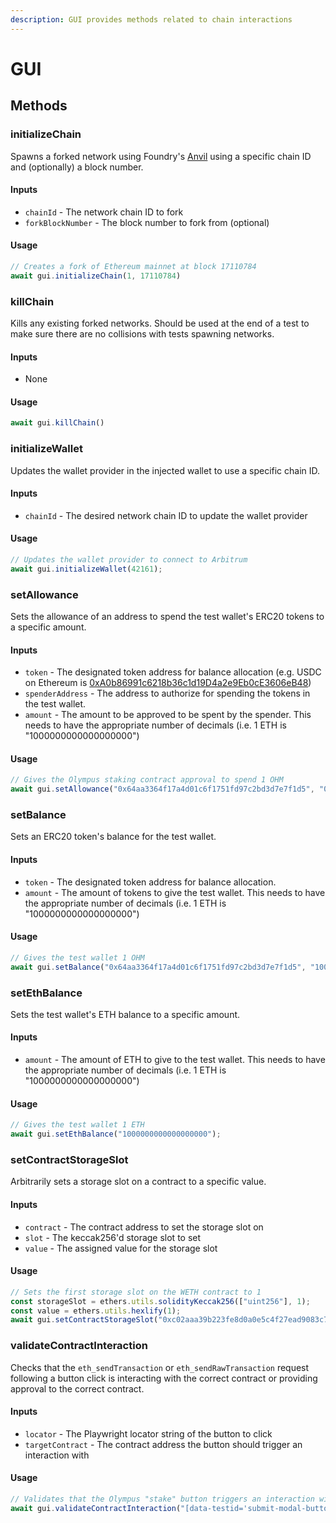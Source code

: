 ```yaml
---
description: GUI provides methods related to chain interactions
---
```


# GUI

## Methods

### initializeChain

Spawns a forked network using Foundry's [Anvil](https://github.com/foundry-rs/foundry/tree/master/anvil) using a specific chain ID and (optionally) a block number.

#### Inputs

* `chainId` - The network chain ID to fork
* `forkBlockNumber` - The block number to fork from (optional)

#### Usage

```typescript
// Creates a fork of Ethereum mainnet at block 17110784
await gui.initializeChain(1, 17110784)
```

###

### killChain

Kills any existing forked networks. Should be used at the end of a test to make sure there are no collisions with tests spawning networks.

#### Inputs

* None

#### Usage

```typescript
await gui.killChain()
```

###

### initializeWallet

Updates the wallet provider in the injected wallet to use a specific chain ID.

#### Inputs

* `chainId` - The desired network chain ID to update the wallet provider

#### Usage

```typescript
// Updates the wallet provider to connect to Arbitrum
await gui.initializeWallet(42161);
```

###

### setAllowance

Sets the allowance of an address to spend the test wallet's ERC20 tokens to a specific amount.

#### Inputs

* `token` - The designated token address for balance allocation (e.g. USDC on Ethereum is [0xA0b86991c6218b36c1d19D4a2e9Eb0cE3606eB48](https://etherscan.io/token/0xa0b86991c6218b36c1d19d4a2e9eb0ce3606eb48))
* `spenderAddress` - The address to authorize for spending the tokens in the test wallet.
* `amount` - The amount to be approved to be spent by the spender. This needs to have the appropriate number of decimals (i.e. 1 ETH is "1000000000000000000")

#### Usage

```typescript
// Gives the Olympus staking contract approval to spend 1 OHM
await gui.setAllowance("0x64aa3364f17a4d01c6f1751fd97c2bd3d7e7f1d5", "0xb63cac384247597756545b500253ff8e607a8020", "1000000000");
```

###

### setBalance

Sets an ERC20 token's balance for the test wallet.

#### Inputs

* `token` - The designated token address for balance allocation.
* `amount` - The amount of tokens to give the test wallet. This needs to have the appropriate number of decimals (i.e. 1 ETH is "1000000000000000000")

#### Usage

```typescript
// Gives the test wallet 1 OHM
await gui.setBalance("0x64aa3364f17a4d01c6f1751fd97c2bd3d7e7f1d5", "1000000000");
```



### setEthBalance

Sets the test wallet's ETH balance to a specific amount.

#### Inputs

* `amount` - The amount of ETH to give to the test wallet. This needs to have the appropriate number of decimals (i.e. 1 ETH is "1000000000000000000")

#### Usage

```typescript
// Gives the test wallet 1 ETH
await gui.setEthBalance("1000000000000000000");
```



### setContractStorageSlot

Arbitrarily sets a storage slot on a contract to a specific value.

#### Inputs

* `contract` - The contract address to set the storage slot on
* `slot` - The keccak256'd storage slot to set
* `value` - The assigned value for the storage slot

#### Usage

```typescript
// Sets the first storage slot on the WETH contract to 1
const storageSlot = ethers.utils.solidityKeccak256(["uint256"], 1);
const value = ethers.utils.hexlify(1);
await gui.setContractStorageSlot("0xc02aaa39b223fe8d0a0e5c4f27ead9083c756cc2", storageSlot, value);
```

###

### validateContractInteraction

Checks that the `eth_sendTransaction` or `eth_sendRawTransaction` request following a button click is interacting with the correct contract or providing approval to the correct contract.

#### Inputs

* `locator` - The Playwright locator string of the button to click
* `targetContract` - The contract address the button should trigger an interaction with

#### Usage

```typescript
// Validates that the Olympus "stake" button triggers an interaction with the staking contract
await gui.validateContractInteraction("[data-testid='submit-modal-button']", "0xb63cac384247597756545b500253ff8e607a8020");
```
